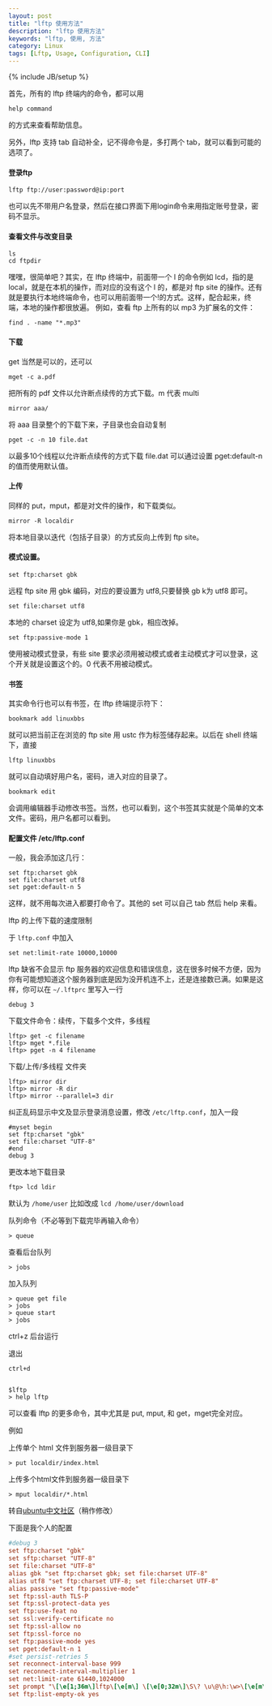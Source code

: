 ```yaml
---
layout: post
title: "lftp 使用方法"
description: "lftp 使用方法"
keywords: "lftp, 使用, 方法"
category: Linux
tags: [Lftp, Usage, Configuration, CLI]
---
```

{% include JB/setup %}

首先，所有的 lftp 终端内的命令，都可以用

    help command

的方式来查看帮助信息。

另外，lftp 支持 tab 自动补全，记不得命令是，多打两个 tab，就可以看到可能的选项了。

#### 登录ftp

    lftp ftp://user:password@ip:port

也可以先不带用户名登录，然后在接口界面下用login命令来用指定账号登录，密码不显示。

<!-- more -->
#### 查看文件与改变目录

    ls
    cd ftpdir

嘿嘿，很简单吧？其实，在 lftp 终端中，前面带一个 l 的命令例如 lcd，指的是 local，就是在本机的操作，而对应的没有这个 l 的，都是对 ftp site 的操作。还有就是要执行本地终端命令，也可以用前面带一个!的方式。这样，配合起来，终端，本地的操作都很放遍。
例如，查看 ftp 上所有的以 mp3 为扩展名的文件：

    find . -name "*.mp3"

#### 下载

get 当然是可以的，还可以

    mget -c a.pdf

把所有的 pdf 文件以允许断点续传的方式下载。m 代表 multi

    mirror aaa/

将 aaa 目录整个的下载下来，子目录也会自动复制

    pget -c -n 10 file.dat

以最多10个线程以允许断点续传的方式下载 file.dat
可以通过设置 pget:default-n 的值而使用默认值。

#### 上传

同样的 put，mput，都是对文件的操作，和下载类似。

    mirror -R localdir

将本地目录以迭代（包括子目录）的方式反向上传到 ftp site。

#### 模式设置。

    set ftp:charset gbk

远程 ftp site 用 gbk 编码，对应的要设置为 utf8,只要替换 gb k为 utf8 即可。

    set file:charset utf8

本地的 charset 设定为 utf8,如果你是 gbk，相应改掉。

    set ftp:passive-mode 1

使用被动模式登录，有些 site 要求必须用被动模式或者主动模式才可以登录，这个开关就是设置这个的。0 代表不用被动模式。

#### 书签

其实命令行也可以有书签，在 lftp 终端提示符下：

    bookmark add linuxbbs

就可以把当前正在浏览的 ftp site 用 ustc 作为标签储存起来。以后在 shell 终端下，直接

    lftp linuxbbs

就可以自动填好用户名，密码，进入对应的目录了。

    bookmark edit

会调用编辑器手动修改书签。当然，也可以看到，这个书签其实就是个简单的文本文件。密码，用户名都可以看到。

#### 配置文件 /etc/lftp.conf

一般，我会添加这几行：

    set ftp:charset gbk
    set file:charset utf8
    set pget:default-n 5

这样，就不用每次进入都要打命令了。其他的 set 可以自己 tab 然后 help 来看。

lftp 的上传下载的速度限制

于 `lftp.conf` 中加入

    set net:limit-rate 10000,10000

lftp 缺省不会显示 ftp 服务器的欢迎信息和错误信息，这在很多时候不方便，因为你有可能想知道这个服务器到底是因为没开机连不上，还是连接数已满。如果是这样，你可以在 `~/.lftprc` 里写入一行

    debug 3

下载文件命令：续传，下载多个文件，多线程

    lftp> get -c filename
    lftp> mget *.file
    lftp> pget -n 4 filename

下载/上传/多线程 文件夹

    lftp> mirror dir
    lftp> mirror -R dir
    lftp> mirror --parallel=3 dir

纠正乱码显示中文及显示登录消息设置，修改 `/etc/lftp.conf`，加入一段

    #myset begin
    set ftp:charset "gbk"
    set file:charset "UTF-8"
    #end
    debug 3

更改本地下载目录

    ftp> lcd ldir

默认为 `/home/user`
比如改成 `lcd /home/user/download`

队列命令（不必等到下载完毕再输入命令）

    > queue

查看后台队列

    > jobs

加入队列

    > queue get file
    > jobs
    > queue start
    > jobs

ctrl+z 后台运行

退出

    ctrl+d


    $lftp
    > help lftp

可以查看 lftp 的更多命令，其中尤其是 put, mput, 和 get，mget完全对应。

例如

上传单个 html 文件到服务器一级目录下

    > put localdir/index.html

上传多个html文件到服务器一级目录下

    > mput localdir/*.html


转自[ubuntu中文社区](http://forum.ubuntu.org.cn/viewtopic.php?f=73&t=59102)（稍作修改）

下面是我个人的配置

```ini
#debug 3
set ftp:charset "gbk"
set sftp:charset "UTF-8"
set file:charset "UTF-8"
alias gbk "set ftp:charset gbk; set file:charset UTF-8"
alias utf8 "set ftp:charset UTF-8; set file:charset UTF-8"
alias passive "set ftp:passive-mode"
set ftp:ssl-auth TLS-P
set ftp:ssl-protect-data yes
set ftp:use-feat no
set ssl:verify-certificate no
set ftp:ssl-allow no
set ftp:ssl-force no
set ftp:passive-mode yes
set pget:default-n 1
#set persist-retries 5
set reconnect-interval-base 999
set reconnect-interval-multiplier 1
set net:limit-rate 61440,1024000
set prompt "\[\e[1;36m\]lftp\[\e[m\] \[\e[0;32m\]\S\? \u\@\h:\w>\[\e[m\] "
set ftp:list-empty-ok yes
```
